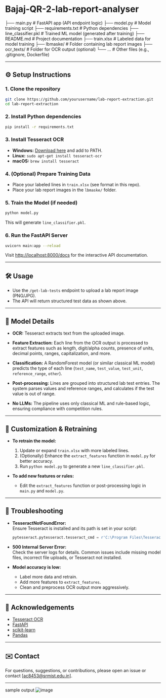# Bajaj-QR-2-lab-report-analyser
├── main.py # FastAPI app (API endpoint logic)
├── model.py # Model training script
├── requirements.txt # Python dependencies
├── line_classifier.pkl # Trained ML model (generated after training)
├── README.md # Project documentation
├── train.xlsx # Labeled data for model training
├── lbmaske/ # Folder containing lab report images
├── ocr_texts/ # Folder for OCR output (optional)
└── ... # Other files (e.g., .gitignore, Dockerfile)

---

## ⚙️ Setup Instructions

### 1. Clone the repository

```bash
git clone https://github.com/yourusername/lab-report-extraction.git
cd lab-report-extraction
```

### 2. Install Python dependencies

```bash
pip install -r requirements.txt
```

### 3. Install Tesseract OCR

- **Windows:** [Download here](https://github.com/UB-Mannheim/tesseract/wiki) and add to PATH.
- **Linux:** `sudo apt-get install tesseract-ocr`
- **macOS:** `brew install tesseract`

### 4. (Optional) Prepare Training Data

- Place your labeled lines in `train.xlsx` (see format in this repo).
- Place your lab report images in the `lbmaske/` folder.

### 5. Train the Model (if needed)

```bash
python model.py
```
This will generate `line_classifier.pkl`.

### 6. Run the FastAPI Server

```bash
uvicorn main:app --reload
```
Visit [http://localhost:8000/docs](http://localhost:8000/docs) for the interactive API documentation.

---

## 🛠️ Usage

- Use the `/get-lab-tests` endpoint to upload a lab report image (PNG/JPG).
- The API will return structured test data as shown above.

---

## 🧠 Model Details

- **OCR:** Tesseract extracts text from the uploaded image.

- **Feature Extraction:** Each line from the OCR output is processed to extract features such as length, digit/alpha counts, presence of units, decimal points, ranges, capitalization, and more.

- **Classification:** A RandomForest model (or similar classical ML model) predicts the type of each line (`test_name`, `test_value`, `test_unit`, `reference_range`, `other`).

- **Post-processing:** Lines are grouped into structured lab test entries. The system parses values and reference ranges, and calculates if the test value is out of range.

- **No LLMs:** The pipeline uses only classical ML and rule-based logic, ensuring compliance with competition rules.

---

## 🧩 Customization & Retraining

- **To retrain the model:**  
  1. Update or expand `train.xlsx` with more labeled lines.
  2. (Optionally) Enhance the `extract_features` function in `model.py` for better accuracy.
  3. Run `python model.py` to generate a new `line_classifier.pkl`.

- **To add new features or rules:**  
  - Edit the `extract_features` function or post-processing logic in `main.py` and `model.py`.

---

## 🐞 Troubleshooting

- **TesseractNotFoundError:**  
  Ensure Tesseract is installed and its path is set in your script:
  ```python
  pytesseract.pytesseract.tesseract_cmd = r'C:\Program Files\Tesseract-OCR\tesseract.exe'
  ```
- **500 Internal Server Error:**  
  Check the server logs for details. Common issues include missing model files, incorrect file uploads, or Tesseract not installed.

- **Model accuracy is low:**  
  - Label more data and retrain.
  - Add more features to `extract_features`.
  - Clean and preprocess OCR output more aggressively.

---

## 🙏 Acknowledgements

- [Tesseract OCR](https://github.com/tesseract-ocr/tesseract)
- [FastAPI](https://fastapi.tiangolo.com/)
- [scikit-learn](https://scikit-learn.org/)
- [Pandas](https://pandas.pydata.org/)

---

## ✉️ Contact

For questions, suggestions, or contributions, please open an issue or contact [ac8453@srmist.edu.in].

---
sample output
![image](https://github.com/user-attachments/assets/e62c1e53-5c9b-475c-8a15-83b99f1c0cff)



